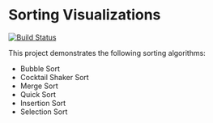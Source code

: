 # Sorting Visualizations

[![Build Status](https://travis-ci.org/mamilla11/sorting.svg?branch=master)](https://travis-ci.org/mamilla11/sorting)

This project demonstrates the following sorting algorithms:
* Bubble Sort
* Cocktail Shaker Sort
* Merge Sort
* Quick Sort
* Insertion Sort
* Selection Sort
